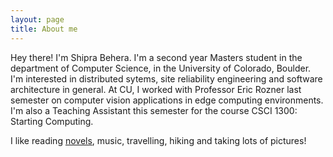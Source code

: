 ```yaml
---
layout: page
title: About me
---
```


Hey there! I'm Shipra Behera. I'm a second year Masters student in the department of Computer Science, in the University of Colorado, Boulder. I'm interested in distributed sytems, site reliability engineering and software architecture in general. At CU, I worked with Professor Eric Rozner last semester on computer vision applications in edge computing environments. I'm also a Teaching Assistant this semester for the course CSCI 1300: Starting Computing.

I like reading [novels](https://www.goodreads.com/review/list/54036489), music, travelling, hiking and taking lots of pictures!

